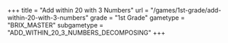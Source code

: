 +++
title = "Add within 20 with 3 Numbers"
url = "/games/1st-grade/add-within-20-with-3-numbers"
grade = "1st Grade"
gametype = "BRIX_MASTER"
subgametype = "ADD_WITHIN_20_3_NUMBERS_DECOMPOSING"
+++
